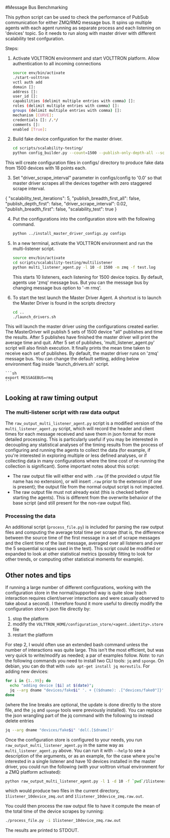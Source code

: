 #Message Bus Benchmarking

This python script can be used to check the performance of PubSub communication for either ZMQ/RMQ message bus.
It spins up multiple agents with each agent running as separate process and each listening on 'devices' topic.
So it needs to run along with master driver with different scalability test confguration.

Steps:

1. Activate VOLTTRON environment and start VOLTTRON platform. Allow authentication to all incoming connections
    ```sh
    source env/bin/activate
    ./start-volttron
    vctl auth add
    domain []:
    address []:
    user_id []:
    capabilities (delimit multiple entries with comma) []:
    roles (delimit multiple entries with comma) []:
    groups (delimit multiple entries with comma) []:
    mechanism [CURVE]:
    credentials []: /.*/
    comments []:
    enabled [True]:
    ```

2. Build fake device configuration for the master driver.
    ```sh
    cd scripts/scalability-testing/
    python config_builder.py --count=1500 --publish-only-depth-all --scalability-test fake fake18.csv null
    ```
This will create configuration files in configs/ directory to produce fake data from 1500 devices with 18 points each.

3. Set "driver_scrape_interval" parameter in configs/config to '0.0' so that master driver scrapes all the devices together with zero staggered scrape interval.

{
    "scalability_test_iterations": 5,
    "publish_breadth_first_all": false,
    "publish_depth_first": false,
    "driver_scrape_interval": 0.02,
    "publish_breadth_first": false,
    "scalability_test": true
}

4. Put the configurations into the configuration store with the following command.

    ```sh
    python ../install_master_driver_configs.py configs
    ```

5. In a new terminal, activate the VOLTTRON environment and run the multi-listener script.

    ```sh
    source env/bin/activate
    cd scripts/scalability-testing/multilistener
    python multi_listener_agent.py -l 10 -d 1500 -m zmq -f test.log
    ```
    This starts 10 listeners, each listening for 1500 device topics. By default, agents use 'zmq' message bus. But you
    can the message bus by changing message bus option to '-m rmq'.

5. To start the test launch the Master Driver Agent. A shortcut is to launch the Master Driver is found in the scripts directory

    ```sh
    cd ..
    ./launch_drivers.sh
    ```

This will launch the master driver using the configurations created earlier. The MasterDriver will publish 5 sets of 1500 device "all" publishes and time the results. After 5 publishes have finished the master driver will print the average time and quit. After 5 set of publishes, 'multi_listener_agent.py' script will also finish execution. It finally prints the mean time taken to receive each set of publishes.
By default, the master driver runs on 'zmq' message bus. You can change the default setting, adding below environment
flag inside 'launch_drivers.sh' script.

    ```sh
    export MESSAGEBUS=rmq
    ```

## Looking at raw timing output

### The multi-listener script with raw data output

The `raw_output_multi_listener_agent.py` script is a modified version of the `multi_listener_agent.py` script, which will record the header and client times for each message received and save them in json format for more detailed processing.
This is particularly useful if you may be interested in decoupling any statistical analyses of the timing results from the process of configuring and running the agents to collect the data (for example, if you're interested in exploring multiple or less defined analyses, or if collecting data in many configurations where the time cost of re-running the collection is significant).
Some important notes about this script:
- The raw output file will either end with `.raw` (if the provided o utput file name has no extension), or will insert `.raw` prior to the extension (if one is present); the output file from the normal output script is not impacted.
- The raw output file must not already exist (this is checked before starting the agents).
  This is different from the overwrite behavior of the base script (and still present for the non-raw output file).

### Processing the data

An additional script (`process_file.py`) is included for parsing the raw output files and computing the average total time per scrape (that is, the difference between the source time of the first message in a set of scrape messages and the client time of the last message, averaged over all listeners and over the 5 sequential scrapes used in the test).
This script could be modified or expanded to look at other statistical metrics (possibly fitting to look for other trends, or computing other statistical moments for example).

## Other notes and tips

If running a large number of different configurations, working with the configuration store in the normal/supported way is quite slow (each interaction requires client/server interactions and were casually observed to take about a second).
I therefore found it more useful to directly modify the configuration store's json file directly by:
1. stop the platform
2. modify the `VOLTTRON_HOME/configuration_store/<agent.identity>.store` file
3. restart the platform

For step 2, I would often use an extended bash command unless the number of interactions was quite large.
This isn't the most efficient, but was very quick to write/modify as needed; a par of examples follow.
*Note:* to run the following commands you need to install two CLI tools: `jq` and `sponge`.
On debian, you can do that with `sudo apt-get install jq moreutils`.
For adding new devices:
```sh
for i in {1..99}; do
  echo "adding device [$i] at $(date)";
  jq --arg dname "devices/fake$i" '. + {($dname): .["devices/fake0"]}' $VOLTTRON_HOME/configuration_store/<agent.identity>.store | sponge $VOLTTRON_HOME/configuration_store/<agent.identity>.store;
done
```
(where the line breaks are optional, the update is done directly to the store file, and the `jq` and `sponge` tools were previously installed).
You can replace the json wrangling part of the jq command with the following to instead delete entries
```sh
jq --arg dname "devices/fake$i" 'del(.[$dname])'
```

Once the configuration store is configured to your needs, you run `raw_output_multi_listener_agent.py` in the same way as `multi_listener_agent.py` above.
You can run it with `--help` to see a description of the arguments, or as an example, for the case where you're interested in a single listener and have 10 devices installed in the master driver, you could run the following (with your volttron virtual environment for a ZMQ platform activated):
```sh
python raw_output_multi_listener_agent.py -l 1 -d 10 -f `pwd`/1listener_10device_zmq.out -m zmq
```
which would produce two files in the current directory, `1listener_10device_zmq.out` and `1listener_10device_zmq.raw.out`.

You could then process the raw output file to have it compute the mean of the total time of the device scrapes by running:
```sh
./process_file.py -i 1listener_10device_zmq.raw.out
```
The results are printed to STDOUT.
